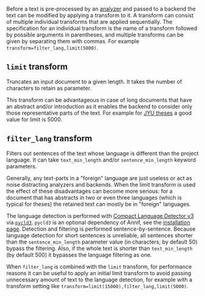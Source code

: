 Before a text is pre-processed by an [analyzer](https://github.com/NatLibFi/Annif/wiki/Analyzers) and passed to a backend the text can be modified by applying a transform to it. A transform can consist of multiple individual transforms that are applied sequentially. The specification for an individual transform is the name of a transform followed by possible arguments in parentheses, and multiple transforms can be given by separating them with commas. For example `transform=filter_lang,limit(5000)`.

## `limit` transform

Truncates an input document to a given length. It takes the number of characters to retain as parameter. 

This transform can be advantageous in case of long documents that have an abstract and/or introduction as it enables the backend to consider only those representative parts of the text. For example for [JYU theses](https://github.com/NatLibFi/Annif-corpora/tree/master/fulltext/jyu-theses) a good value for limit is 5000.

## `filter_lang` transform

Filters out sentences of the text whose language is different than the project language. It can take `text_min_length` and/or `sentence_min_length` keyword parameters. 

Generally, any text-parts in a "foreign" language are just useless or act as noise distracting analyzers and backends. When the limit transform is used the effect of these disadvantages can become more serious: for a document that has abstracts in two or even three languages (which is typical for theses) the retained text can mostly be in "foreign" languages.

The language detection is performed with [Compact Language Detector v3](https://github.com/google/cld3) via [`pycld3`](https://pypi.org/project/pycld3/). `pycld3` is an optional dependency of Annif, see the [installation page](https://github.com/NatLibFi/Annif/wiki/Optional-features-and-dependencies#language-filtering-with-pycld3). Detection and filtering is performed sentence-by-sentence. Because language detection for short sentences is unreliable, all sentences shorter than the `sentence_min_length` parameter value (in characters, by default 50) bypass the filtering. Also, if the whole text is shorter than `text_min_length` (by default 500) it bypasses the language filtering as one. 

When `filter_lang` is combined with the `limit` transform, for performance reasons it can be useful to apply an initial limit transform to avoid passing unnecessary amount of text to the language detection, for example with a transform setting like `transform=limit(15000),filter_lang,limit(5000)`.